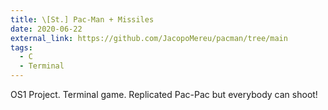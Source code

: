 ```yaml
---
title: \[St.] Pac-Man + Missiles
date: 2020-06-22
external_link: https://github.com/JacopoMereu/pacman/tree/main
tags:
  - C
  - Terminal
---
```


OS1 Project. Terminal game. Replicated Pac-Pac but everybody can shoot!
<!--more-->
